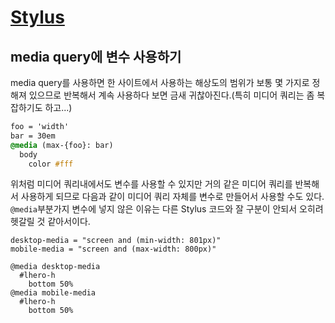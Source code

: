 # [Stylus](http://learnboost.github.io/stylus/)

## media query에 변수 사용하기
media query를 사용하면 한 사이트에서 사용하는 해상도의 범위가 보통 몇 가지로 정해져 있으므로
반복해서 계속 사용하다 보면 금새 귀찮아진다.(특히 미디어 쿼리는 좀 복잡하기도 하고...)

```sass
foo = 'width'
bar = 30em
@media (max-{foo}: bar)
  body
    color #fff
```

위처럼 미디어 쿼리내에서도 변수를 사용할 수 있지만 거의 같은 미디어 쿼리를 반복해서 사용하게 되므로
다음과 같이 미디어 쿼리 자체를 변수로 만들어서 사용할 수도 있다.
`@media`부분가지 변수에 넣지 않은 이유는 다른 Stylus 코드와 잘 구분이 안되서 오히려 헷갈릴 것
같아서이다.

```
desktop-media = "screen and (min-width: 801px)"
mobile-media = "screen and (max-width: 800px)"

@media desktop-media
  #lhero-h
    bottom 50%
@media mobile-media
  #lhero-h
    bottom 50%
```
